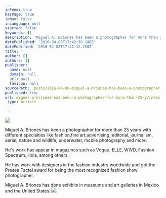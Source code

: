 ```yaml
---
inFeed: true
hasPage: true
inNav: false
inLanguage: null
starred: false
keywords: []
description: 'Miguel A. Briones has been a photographer for more than 25 years with different specialties like fashion,fine art,advertising, editorial, journalism, aerial, nature and wildlife, underwater, mobile photography and more.'
datePublished: '2016-04-08T17:42:30.186Z'
dateModified: '2016-04-08T17:42:12.280Z'
title: ''
author: []
authors: []
publisher:
  name: null
  domain: null
  url: null
  favicon: null
sourcePath: _posts/2016-04-08-miguel-a-briones-has-been-a-photographer-for-more-than-25-y.md
published: true
url: miguel-a-briones-has-been-a-photographer-for-more-than-25-y/index.html
_type: Article

---
```

![](https://the-grid-user-content.s3-us-west-2.amazonaws.com/b83844e7-e453-4173-9cda-aea9292dd93f.jpg)

Miguel A. Briones has been a photographer for more than 25 years with different specialties like fashion,fine art,advertising, editorial, journalism, aerial, nature and wildlife, underwater, mobile photography and more.

He's work has appear in magazines such as Vogue, ELLE, WWD, Fashion Spectrum, Hola, among others.

He has work with designers in the fashion industry worldwide and got the Presea Tactel award for being the most recognized fashion show photographer.

Miguel A. Briones has done exhibits in museums and art galleries in Mexico and the United States.
![](https://the-grid-user-content.s3-us-west-2.amazonaws.com/f776d1c5-aff6-43aa-95dc-e625c55eb1cc.jpg)